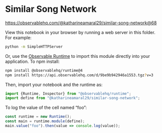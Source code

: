 # Similar Song Network

https://observablehq.com/@katharineamaral29/similar-song-network@68

View this notebook in your browser by running a web server in this folder. For
example:

~~~sh
python -m SimpleHTTPServer
~~~

Or, use the [Observable Runtime](https://github.com/observablehq/runtime) to
import this module directly into your application. To npm install:

~~~sh
npm install @observablehq/runtime@4
npm install https://api.observablehq.com/d/9be9b942946a1553.tgz?v=3
~~~

Then, import your notebook and the runtime as:

~~~js
import {Runtime, Inspector} from "@observablehq/runtime";
import define from "@katharineamaral29/similar-song-network";
~~~

To log the value of the cell named “foo”:

~~~js
const runtime = new Runtime();
const main = runtime.module(define);
main.value("foo").then(value => console.log(value));
~~~
